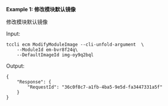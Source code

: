 **Example 1: 修改模块默认镜像**

修改模块默认镜像

Input: 

```
tccli ecm ModifyModuleImage --cli-unfold-argument  \
    --ModuleId em-bvr8f24q\
    --DefaultImageId img-oy9q2bql
```

Output: 
```
{
    "Response": {
        "RequestId": "36c0f8c7-a1fb-4ba5-9e5d-fa3447331a5f"
    }
}
```

